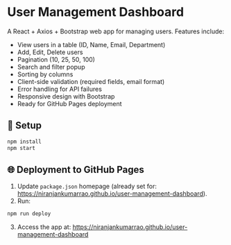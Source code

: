 # User Management Dashboard

A React + Axios + Bootstrap web app for managing users. Features include:

- View users in a table (ID, Name, Email, Department)
- Add, Edit, Delete users
- Pagination (10, 25, 50, 100)
- Search and filter popup
- Sorting by columns
- Client-side validation (required fields, email format)
- Error handling for API failures
- Responsive design with Bootstrap
- Ready for GitHub Pages deployment

## 🚀 Setup

```bash
npm install
npm start
```

## 🌐 Deployment to GitHub Pages

1. Update `package.json` homepage (already set for: https://niranjankumarrao.github.io/user-management-dashboard).
2. Run:

```bash
npm run deploy
```

3. Access the app at: https://niranjankumarrao.github.io/user-management-dashboard
